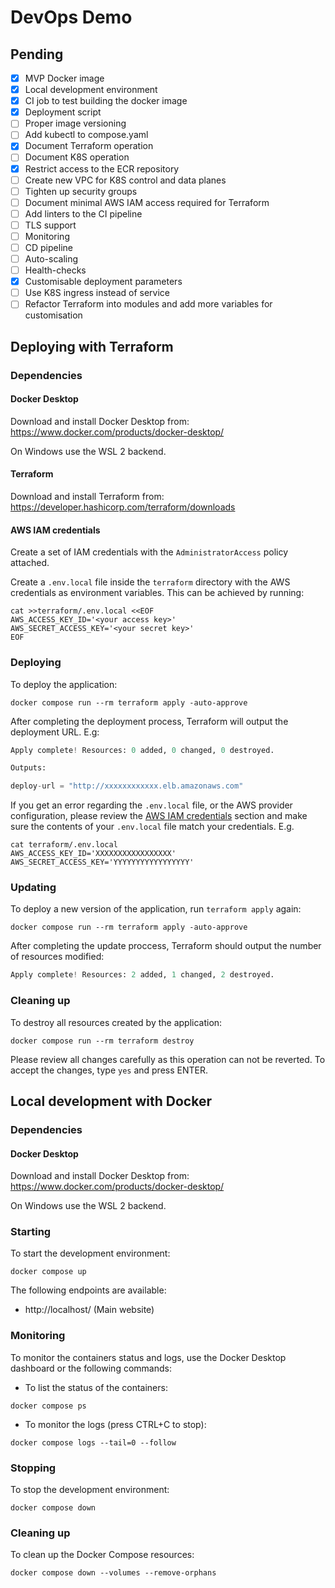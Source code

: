# DevOps Demo

## Pending

- [x] MVP Docker image
- [x] Local development environment
- [x] CI job to test building the docker image
- [x] Deployment script
- [ ] Proper image versioning
- [ ] Add kubectl to compose.yaml
- [x] Document Terraform operation
- [ ] Document K8S operation
- [x] Restrict access to the ECR repository
- [ ] Create new VPC for K8S control and data planes
- [ ] Tighten up security groups
- [ ] Document minimal AWS IAM access required for Terraform
- [ ] Add linters to the CI pipeline
- [ ] TLS support
- [ ] Monitoring
- [ ] CD pipeline
- [ ] Auto-scaling
- [ ] Health-checks
- [x] Customisable deployment parameters
- [ ] Use K8S ingress instead of service
- [ ] Refactor Terraform into modules and add more variables for customisation

## Deploying with Terraform

### Dependencies

#### Docker Desktop

Download and install Docker Desktop from: https://www.docker.com/products/docker-desktop/

On Windows use the WSL 2 backend.

#### Terraform

Download and install Terraform from: https://developer.hashicorp.com/terraform/downloads

#### AWS IAM credentials

Create a set of IAM credentials with the `AdministratorAccess` policy attached.

Create a `.env.local` file inside the `terraform` directory with the AWS credentials as environment variables.
This can be achieved by running:

```shell
cat >>terraform/.env.local <<EOF
AWS_ACCESS_KEY_ID='<your access key>'
AWS_SECRET_ACCESS_KEY='<your secret key>'
EOF
```

### Deploying

To deploy the application:

```shell
docker compose run --rm terraform apply -auto-approve
```

After completing the deployment process, Terraform will output the deployment URL. E.g:

```terraform
Apply complete! Resources: 0 added, 0 changed, 0 destroyed.

Outputs:

deploy-url = "http://xxxxxxxxxxxx.elb.amazonaws.com"
```

If you get an error regarding the `.env.local` file, or the AWS provider configuration, please review the
[AWS IAM credentials](#aws-iam-credentials) section and make sure the contents of your `.env.local` file match your credentials.
E.g.
```shell
cat terraform/.env.local
AWS_ACCESS_KEY_ID='XXXXXXXXXXXXXXXXX'
AWS_SECRET_ACCESS_KEY='YYYYYYYYYYYYYYYYY'
```

### Updating

To deploy a new version of the application, run `terraform apply` again:

```shell
docker compose run --rm terraform apply -auto-approve
```

After completing the update proccess, Terraform should output the number of resources modified:
```terraform
Apply complete! Resources: 2 added, 1 changed, 2 destroyed.
```

### Cleaning up

To destroy all resources created by the application:

```shell
docker compose run --rm terraform destroy
```

Please review all changes carefully as this operation can not be reverted.
To accept the changes, type `yes` and press ENTER.

## Local development with Docker

### Dependencies

#### Docker Desktop

Download and install Docker Desktop from: https://www.docker.com/products/docker-desktop/

On Windows use the WSL 2 backend.

### Starting

To start the development environment:

```shell
docker compose up
```

The following endpoints are available:

- http://localhost/ (Main website)

### Monitoring

To monitor the containers status and logs, use the Docker Desktop dashboard or the following commands:

- To list the status of the containers:

```shell
docker compose ps
```

- To monitor the logs (press CTRL+C to stop):

```shell
docker compose logs --tail=0 --follow
```

### Stopping

To stop the development environment:

```shell
docker compose down
```

### Cleaning up

To clean up the Docker Compose resources:

```shell
docker compose down --volumes --remove-orphans
```
